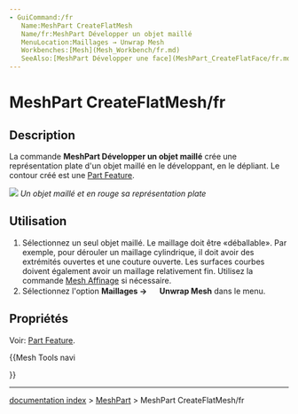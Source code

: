 ```yaml
---
- GuiCommand:/fr
   Name:MeshPart CreateFlatMesh
   Name/fr:MeshPart Développer un objet maillé
   MenuLocation:Maillages → Unwrap Mesh
   Workbenches:[Mesh](Mesh_Workbench/fr.md)
   SeeAlso:[MeshPart Développer une face](MeshPart_CreateFlatFace/fr.md)
---
```


# MeshPart CreateFlatMesh/fr

## Description

La commande **MeshPart Développer un objet maillé** crée une représentation plate d\'un objet maillé en le développant, en le dépliant. Le contour créé est une [Part Feature](Part_Feature/fr.md).

![](images/MeshPart_CreateFlatMesh_example.png ) 
*Un objet maillé et en rouge sa représentation plate*

## Utilisation

1.  Sélectionnez un seul objet maillé. Le maillage doit être «déballable». Par exemple, pour dérouler un maillage cylindrique, il doit avoir des extrémités ouvertes et une couture ouverte. Les surfaces courbes doivent également avoir un maillage relativement fin. Utilisez la commande [Mesh Affinage](Mesh_RemeshGmsh/fr.md) si nécessaire.
2.  Sélectionnez l\'option **Maillages → <img src="images/MeshPart_CreateFlatMesh.svg" width=16px> Unwrap Mesh** dans le menu.

## Propriétés

Voir: [Part Feature](Part_Feature/fr.md).





{{Mesh Tools navi

}}

---
[documentation index](../README.md) > [MeshPart](MeshPart_Workbench.md) > MeshPart CreateFlatMesh/fr
